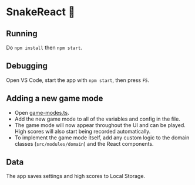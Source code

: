 # SnakeReact 🐍

## Running

Do `npm install` then `npm start`.

## Debugging

Open VS Code, start the app with `npm start`, then press `F5`.

## Adding a new game mode

- Open [game-modes.ts](src/modules/domain/game-modes.ts).
- Add the new game mode to all of the variables and config in the file.
- The game mode will now appear throughout the UI and can be played. High scores will also start being recorded automatically.
- To implement the game mode itself, add any custom logic to the domain classes (`src/modules/domain`) and the React components.

## Data

The app saves settings and high scores to Local Storage.
